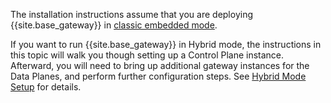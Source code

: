 <!-- Deployment Options section; used in all Enterprise installation topics - except k8s -->
The installation instructions assume that you are deploying {{site.base_gateway}} in [classic embedded mode](/gateway/{{include.kong_version}}/plan-and-deploy/deployment-options).

If you want to run {{site.base_gateway}} in Hybrid mode, the instructions in this topic will walk you though setting up a Control Plane instance. Afterward, you will need to bring up additional gateway instances for the Data Planes, and perform further configuration steps. See [Hybrid Mode Setup](/gateway/{{include.kong_version}}/plan-and-deploy/hybrid-mode-setup) for details.

